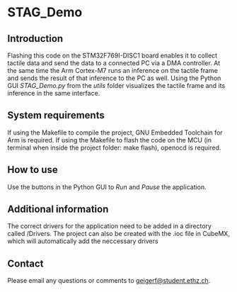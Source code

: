 # STAG_Demo

## Introduction
Flashing this code on the STM32F769I-DISC1 board enables it to collect tactile data and send the data to a connected PC via a DMA controller.
At the same time the Arm Cortex-M7 runs an inference on the tactile frame and sends the result of that inference to the PC as well.
Using the Python GUI *STAG_Demo.py* from the *utils* folder visualizes the tactile frame and its inference in the same interface.

## System requirements

If using the Makefile to compile the project, GNU Embedded Toolchain for Arm is required.
If using the Makefile to flash the code on the MCU (in terminal when inside the project folder: make flash), openocd is required.


## How to use

Use the buttons in the Python GUI to *Run* and *Pause* the application.

## Additional information

The correct drivers for the application need to be added in a directory called /Drivers. The project can also be created with the .ioc file in CubeMX, which will automatically add the neccessary drivers


## Contact

Please email any questions or comments to [geigerf@student.ethz.ch](geigerf@student.ethz.ch).
